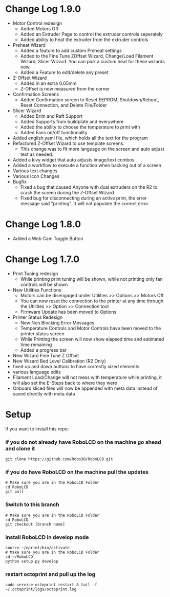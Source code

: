 # Change Log 1.9.0
 - Motor Control redesign
    - Added Motors Off 
    - Added an Extruder Page to control the extruder controls seperately
    - Added ability to heat the extruder from the extruder controls
 - Preheat Wizard
    - Added a feature to add custom Preheat settings
    - Added to the Fine Tune ZOffset Wizard, Change/Load Filament Wizard, Slicer Wizard. You can pick a custom heat for these wizards now
    - Added a Feature to edit/delete any preset
 - Z-Offset Wizard
    - Added in an extra 0.05mm
    - Z-Offset is now measured from the corner
 - Confirmation Screens
    - Added Confirmation screen to Reset EEPROM, Shutdown/Reboot, Reset Connection, and Delete File/Folder
 - Slicer Wizard
    - Added Brim and Raft Support
    - Added Supports from buildplate and everywhere
    - Added the ability to choose the temperature to print with
    - Added Fans on/off functionality
 - Added english.yaml file, which holds all the text for the program
 - Refactored Z-Offset Wizard to use template screens.
    - This change was to fit more language on the screen and auto adjust text as needed.
 - Added a kivy widget that auto adjusts image/text combos
 - Added a workflow to execute a function when backing out of a screen
 - Various text changes
 - Various Icon Changes
 - Bugfix
    - Fixed a bug that caused Anyone with dual extruders on the R2 to crash the screen during the Z-Offset Wizard
    - Fixed bug for disconnecting during an active print, the error message said "printing". It will not populate the correct error


# Change Log 1.8.0
 - Added a Web Cam Toggle Button

# Change Log 1.7.0
 - Print Tuning redesign
    - While printing print tuning will be shown, while not printing only fan controls will be shown
 - New Utilities Functions
    - Motors can be disengaged under Utilities >> Options >> Motors Off
    - You can now reset the connection to the printer at any time through the Utilities >> Option >> Connection tool 
    - Firmware Update has been moved to Options
 - Printer Status Redesign
    - New Non Blocking Error Messages
    - Temperature Controls and Motor Controls have been moved to the printer status screen
    - While Printing the screen will now show elapsed time and estimated time remaining
    - Added a progress bar
 - New Wizard Fine Tune Z Offset
 - New Wizard Bed Level Calibration (R2 Only)
 - fixed up and down buttons to have correctly sized elements
 - various language edits
 - Filament Load/Change will not mess with temperature while printing, it will also set the E-Steps back to where they were
 - Onboard sliced files will now be appended with meta data instead of saved directly with meta data


# Setup
If you want to install this repo:

### if you do not already have RoboLCD on the machine go ahead and clone it
```
git clone https://github.com/Robo3D/RoboLCD.git
```
### if you do have RoboLCD  on the machine pull the updates
```
# Make sure you are in the RoboLCD Folder
cd RoboLCD
git pull
```

### Switch to this branch
```
# Make sure you are in the RoboLCD Folder
cd RoboLCD
git checkout [branch name]
```

### install RoboLCD in develop mode
```
source ~/oprint/bin/activate
# Make sure you are in the RoboLCD Folder
cd ~/RoboLCD
python setup.py develop
```
### restart octoprint and pull up the log 
```
sudo service octoprint restart & tail -f ~/.octoprint/logs/octoprint.log
```



